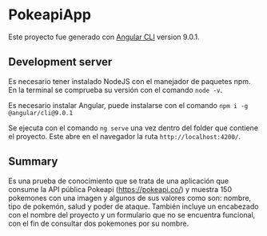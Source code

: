 # PokeapiApp

Este proyecto fue generado con [Angular CLI](https://github.com/angular/angular-cli) version 9.0.1.

## Development server

Es necesario tener instalado NodeJS con el manejador de paquetes npm. En la terminal se comprueba su versión con el comando `node -v`.

Es necesario instalar Angular, puede instalarse con el comando `npm i -g @angular/cli@9.0.1`

Se ejecuta con el comando `ng serve` una vez dentro del folder que contiene el proyecto. Este abre en el navegador la ruta `http://localhost:4200/`.

## Summary

Es una prueba de conocimiento que se trata de una aplicación que consume la API pública Pokeapi (https://pokeapi.co/) y muestra 150 pokemones 
con una imagen y algunos de sus valores como son: nombre, tipo de pokemón, salud y poder de ataque. También incluye un encabezado con el nombre del 
proyecto y un formulario que no se encuentra funcional, con el fin de consultar dos pokemones por su nombre.


